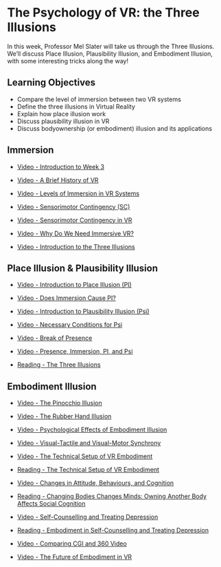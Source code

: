 # The Psychology of VR: the Three Illusions

In this week, Professor Mel Slater will take us through the Three Illusions. We’ll discuss Place Illusion, Plausibility Illusion, and Embodiment Illusion, with some interesting tricks along the way!

## Learning Objectives

- Compare the level of immersion between two VR systems
- Define the three illusions in Virtual Reality
- Explain how place illusion work
- Discuss plausibility illusion in VR
- Discuss bodyownership (or embodiment) illusion and its applications

## Immersion

- [Video - Introduction to Week 3](https://www.coursera.org/learn/introduction-virtual-reality/lecture/ubAE4/introduction-to-week-3)

- [Video - A Brief History of VR](https://www.coursera.org/learn/introduction-virtual-reality/lecture/ipZKa/a-brief-history-of-vr)

- [Video - Levels of Immersion in VR Systems](https://www.coursera.org/learn/introduction-virtual-reality/lecture/ptmj5/levels-of-immersion-in-vr-systems)

- [Video - Sensorimotor Contingency (SC)](https://www.coursera.org/learn/introduction-virtual-reality/lecture/ol7GS/sensorimotor-contingency-sc)

- [Video - Sensorimotor Contingency in VR](https://www.coursera.org/learn/introduction-virtual-reality/lecture/sQWtN/sensorimotor-contingency-in-vr)

- [Video - Why Do We Need Immersive VR?](https://www.coursera.org/learn/introduction-virtual-reality/lecture/oqcLp/why-do-we-need-immersive-vr)

- [Video - Introduction to the Three Illusions](https://www.coursera.org/learn/introduction-virtual-reality/lecture/AeyX9/introduction-to-the-three-illusions)

## Place Illusion & Plausibility Illusion

- [Video - Introduction to Place Illusion (PI)](https://www.coursera.org/learn/introduction-virtual-reality/lecture/MDJAI/introduction-to-place-illusion-pi)

- [Video - Does Immersion Cause PI?](https://www.coursera.org/learn/introduction-virtual-reality/lecture/c7B9k/does-immersion-cause-pi)

- [Video - Introduction to Plausibility Illusion (Psi)](https://www.coursera.org/learn/introduction-virtual-reality/lecture/K5PGj/introduction-to-plausibility-illusion-psi)

- [Video - Necessary Conditions for Psi](https://www.coursera.org/learn/introduction-virtual-reality/lecture/DMUud/necessary-conditions-for-psi)

- [Video - Break of Presence](https://www.coursera.org/learn/introduction-virtual-reality/lecture/ra7jh/break-of-presence)

- [Video - Presence, Immersion, PI, and Psi](https://www.coursera.org/learn/introduction-virtual-reality/lecture/mpUch/presence-immersion-pi-and-psi)

- [Reading - The Three Illusions](https://www.ncbi.nlm.nih.gov/pmc/articles/PMC2781884/)

## Embodiment Illusion

- [Video - The Pinocchio Illusion](https://www.coursera.org/learn/introduction-virtual-reality/lecture/091uu/the-pinocchio-illusion)

- [Video - The Rubber Hand Illusion](https://www.coursera.org/learn/introduction-virtual-reality/lecture/XH18s/the-rubber-hand-illusion)

- [Video - Psychological Effects of Embodiment Illusion](https://www.coursera.org/learn/introduction-virtual-reality/lecture/zTNw2/psychological-effects-of-embodiment-illusion)

- [Video - Visual-Tactile and Visual-Motor Synchrony](https://www.coursera.org/learn/introduction-virtual-reality/lecture/m4xQN/visual-tactile-and-visual-motor-synchrony)

- [Video - The Technical Setup of VR Embodiment](https://www.coursera.org/learn/introduction-virtual-reality/lecture/mhHQu/the-technical-setup-of-vr-embodiment)

- [Reading - The Technical Setup of VR Embodiment](http://journal.frontiersin.org/article/10.3389/frobt.2014.00009/full)

- [Video - Changes in Attitude, Behaviours, and Cognition](https://www.coursera.org/learn/introduction-virtual-reality/lecture/wwdMg/changes-in-attitude-behaviours-and-cognition)

- [Reading - Changing Bodies Changes Minds: Owning Another Body Affects Social Cognition](https://pure.royalholloway.ac.uk/portal/files/26296788/Maister_et_al_TICS_authors_version_Figures.xn--pdf-0da)

- [Video - Self-Counselling and Treating Depression](https://www.coursera.org/learn/introduction-virtual-reality/lecture/Ci4Ye/self-counselling-and-treating-depression)

- [Reading - Embodiment in Self-Counselling and Treating Depression](https://www.coursera.org/learn/introduction-virtual-reality/supplement/zZKWQ/embodiment-in-self-counselling-and-treating-depression)

- [Video - Comparing CGI and 360 Video](https://www.coursera.org/learn/introduction-virtual-reality/lecture/NJSGZ/comparing-cgi-and-360-video)

- [Video - The Future of Embodiment in VR](https://www.coursera.org/learn/introduction-virtual-reality/lecture/dJlge/the-future-of-embodiment-in-vr)